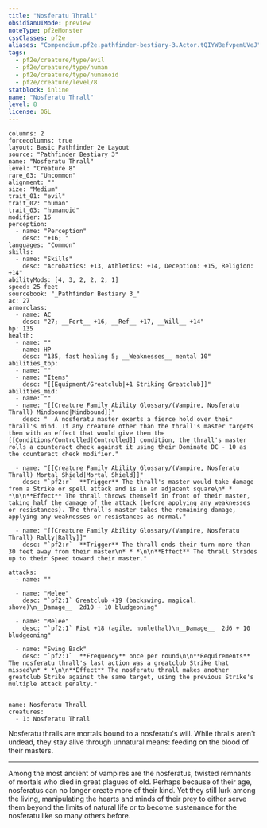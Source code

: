 ```yaml
---
title: "Nosferatu Thrall"
obsidianUIMode: preview
noteType: pf2eMonster
cssClasses: pf2e
aliases: "Compendium.pf2e.pathfinder-bestiary-3.Actor.tQIYWBefvpemUVeJ" 
tags:
  - pf2e/creature/type/evil
  - pf2e/creature/type/human
  - pf2e/creature/type/humanoid
  - pf2e/creature/level/8
statblock: inline
name: "Nosferatu Thrall"
level: 8
license: OGL
---
```


```statblock
columns: 2
forcecolumns: true
layout: Basic Pathfinder 2e Layout
source: "Pathfinder Bestiary 3"
name: "Nosferatu Thrall"
level: "Creature 8"
rare_03: "Uncommon"
alignment: ""
size: "Medium"
trait_01: "evil"
trait_02: "human"
trait_03: "humanoid"
modifier: 16
perception:
  - name: "Perception"
    desc: "+16; "
languages: "Common"
skills:
  - name: "Skills"
    desc: "Acrobatics: +13, Athletics: +14, Deception: +15, Religion: +14"
abilityMods: [4, 3, 2, 2, 2, 1]
speed: 25 feet
sourcebook: "_Pathfinder Bestiary 3_"
ac: 27
armorclass:
  - name: AC
    desc: "27; __Fort__ +16, __Ref__ +17, __Will__ +14"
hp: 135
health:
  - name: ""
  - name: HP
    desc: "135, fast healing 5; __Weaknesses__ mental 10"
abilities_top:
  - name: ""
  - name: "Items"
    desc: "[[Equipment/Greatclub|+1 Striking Greatclub]]"
abilities_mid:
  - name: ""
  - name: "[[Creature Family Ability Glossary/(Vampire, Nosferatu Thrall) Mindbound|Mindbound]]"
    desc: "  A nosferatu master exerts a fierce hold over their thrall's mind. If any creature other than the thrall's master targets them with an effect that would give them the [[Conditions/Controlled|Controlled]] condition, the thrall's master rolls a counteract check against it using their Dominate DC - 10 as the counteract check modifier."

  - name: "[[Creature Family Ability Glossary/(Vampire, Nosferatu Thrall) Mortal Shield|Mortal Shield]]"
    desc: "`pf2:r`  **Trigger** The thrall's master would take damage from a Strike or spell attack and is in an adjacent square\n* * *\n\n**Effect** The thrall throws themself in front of their master, taking half the damage of the attack (before applying any weaknesses or resistances). The thrall's master takes the remaining damage, applying any weaknesses or resistances as normal."

  - name: "[[Creature Family Ability Glossary/(Vampire, Nosferatu Thrall) Rally|Rally]]"
    desc: "`pf2:r`  **Trigger** The thrall ends their turn more than 30 feet away from their master\n* * *\n\n**Effect** The thrall Strides up to their Speed toward their master."

attacks:
  - name: ""

  - name: "Melee"
    desc: "`pf2:1` Greatclub +19 (backswing, magical, shove)\n__Damage__  2d10 + 10 bludgeoning"

  - name: "Melee"
    desc: "`pf2:1` Fist +18 (agile, nonlethal)\n__Damage__  2d6 + 10 bludgeoning"

  - name: "Swing Back"
    desc: "`pf2:1`  **Frequency** once per round\n\n**Requirements** The nosferatu thrall's last action was a greatclub Strike that missed\n* * *\n\n**Effect** The nosferatu thrall makes another greatclub Strike against the same target, using the previous Strike's multiple attack penalty."
 
```

```encounter-table
name: Nosferatu Thrall
creatures:
  - 1: Nosferatu Thrall
```



Nosferatu thralls are mortals bound to a nosferatu's will. While thralls aren't undead, they stay alive through unnatural means: feeding on the blood of their masters.

* * *

Among the most ancient of vampires are the nosferatus, twisted remnants of mortals who died in great plagues of old. Perhaps because of their age, nosferatus can no longer create more of their kind. Yet they still lurk among the living, manipulating the hearts and minds of their prey to either serve them beyond the limits of natural life or to become sustenance for the nosferatu like so many others before.
